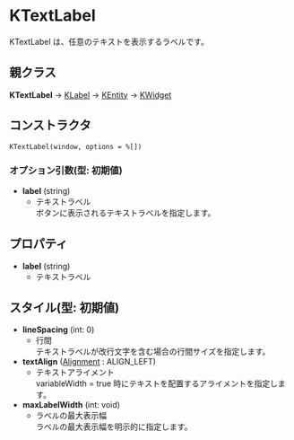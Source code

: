 # KTextLabel

KTextLabel は、任意のテキストを表示するラベルです。

## 親クラス

**KTextLabel** -> [KLabel](KLabel.md) -> [KEntity](KEntity.md) -> [KWidget](KWidget.md)

## コンストラクタ
```KTextLabel(window, options = %[])```

### オプション引数(型: 初期値)
- **label** (string)
  - テキストラベル  
  ボタンに表示されるテキストラベルを指定します。

## プロパティ
- **label** (string)
  - テキストラベル

## スタイル(型: 初期値)
- **lineSpacing** (int: 0)
  - 行間  
	テキストラベルが改行文字を含む場合の行間サイズを指定します。
- **textAlign** ([Alignment](KDefs.md#alignment) : ALIGN_LEFT)
  - テキストアライメント  
	variableWidth = true 時にテキストを配置するアライメントを指定します。
- **maxLabelWidth** (int: void)
  - ラベルの最大表示幅  
  ラベルの最大表示幅を明示的に指定します。
